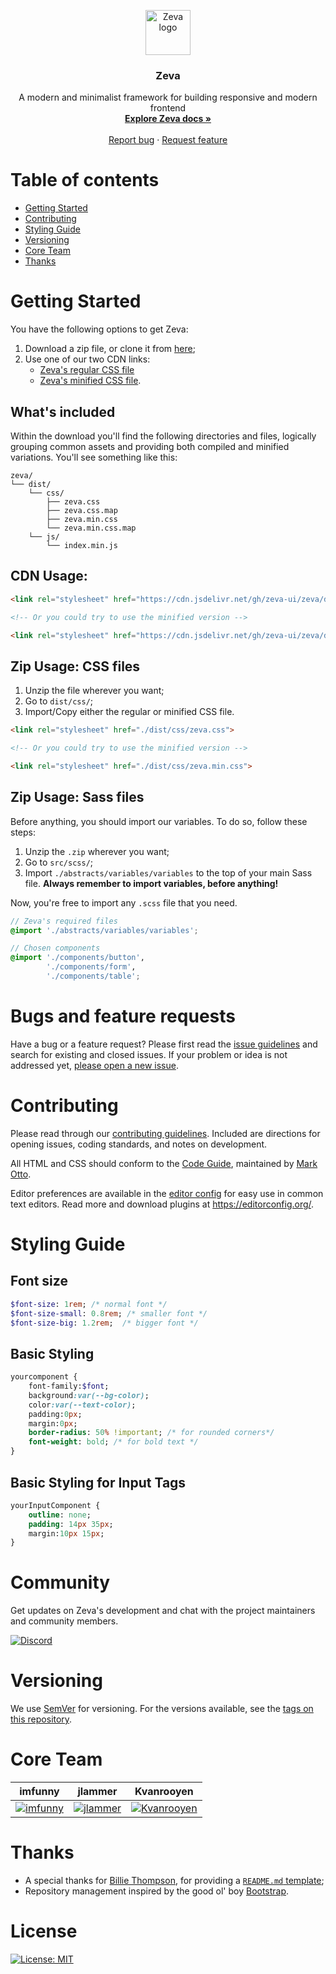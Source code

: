 <p align="center">
    <a href="https://zeva-ui.github.io/">
        <img src="https://raw.githubusercontent.com/zeva-ui/zeva-ui.github.io/master/assets/image/zeva.png" alt="Zeva logo" width="72" height="72">
    </a>
</p>

<h3 align="center">Zeva</h3>

<p align="center">
    A modern and minimalist framework for building responsive and modern frontend
    <br>
    <a href="https://zeva-ui.github.io/"><strong>Explore Zeva docs »</strong></a>
    <br>
    <br>
    <a href="https://github.com/zeva-ui/zeva/issues/new">Report bug</a>
    ·
    <a href="https://github.com/zeva-ui/zeva/issues/new">Request feature</a>
</p>

# Table of contents

- [Getting Started](#getting-started)
- [Contributing](#contributing)
- [Styling Guide](#styling-guide)
- [Versioning](#versioning)
- [Core Team](#core-team)
- [Thanks](#thanks)

# Getting Started

You have the following options to get Zeva:

1. Download a zip file, or clone it from [here](https://github.com/zeva-ui/zeva.git);
2. Use one of our two CDN links:
    - [Zeva's regular CSS file](https://cdn.jsdelivr.net/gh/zeva-ui/zeva/dist/css/zeva.css) 
    - [Zeva's minified CSS file](https://cdn.jsdelivr.net/gh/zeva-ui/zeva/dist/css/zeva.min.css).

## What's included

Within the download you'll find the following directories and files, logically grouping common assets and providing both compiled and minified variations. You'll see something like this:

```text
zeva/
└── dist/
    └── css/
        ├── zeva.css
        ├── zeva.css.map
        ├── zeva.min.css
        └── zeva.min.css.map
    └── js/
        └── index.min.js
```

## CDN Usage:

```html
<link rel="stylesheet" href="https://cdn.jsdelivr.net/gh/zeva-ui/zeva/dist/css/zeva.css">

<!-- Or you could try to use the minified version -->

<link rel="stylesheet" href="https://cdn.jsdelivr.net/gh/zeva-ui/zeva/dist/css/zeva.min.css">
```

## Zip Usage: CSS files

1. Unzip the file wherever you want;
2. Go to `dist/css/`;
2. Import/Copy either the regular or minified CSS file.

```html
<link rel="stylesheet" href="./dist/css/zeva.css">

<!-- Or you could try to use the minified version -->

<link rel="stylesheet" href="./dist/css/zeva.min.css">
```


## Zip Usage: Sass files

Before anything, you should import our variables. To do so, follow these steps:

1. Unzip the `.zip` wherever you want;
2. Go to `src/scss/`;
3. Import `./abstracts/variables/variables` to the top of your main Sass file. **Always remember to import variables, before anything!**

Now, you're free to import any `.scss` file that you need.

``` scss
// Zeva's required files
@import './abstracts/variables/variables';

// Chosen components
@import './components/button',
        './components/form',
        './components/table';
```

# Bugs and feature requests

Have a bug or a feature request? Please first read the [issue guidelines](https://github.com/zeva-ui/zeva/wiki/Contributing-Guidelines#using-the-issue-tracker) and search for existing and closed issues. If your problem or idea is not addressed yet, [please open a new issue](https://github.com/zeva-ui/zeva/issues/new).

# Contributing

Please read through our [contributing guidelines](https://github.com/zeva-ui/zeva/wiki/Contributing-Guidelines). Included are directions for opening issues, coding standards, and notes on development.

All HTML and CSS should conform to the [Code Guide](https://github.com/mdo/code-guide), maintained by [Mark Otto](https://github.com/mdo).

Editor preferences are available in the [editor config](https://github.com/zeva-ui/zeva/blob/master/.editorconfig) for easy use in common text editors. Read more and download plugins at <https://editorconfig.org/>.

# Styling Guide

## Font size

```sass
$font-size: 1rem; /* normal font */
$font-size-small: 0.8rem; /* smaller font */
$font-size-big: 1.2rem;  /* bigger font */
```

## Basic Styling

```sass
yourcomponent {
    font-family:$font;
    background:var(--bg-color);
    color:var(--text-color);
    padding:0px;
    margin:0px;
    border-radius: 50% !important; /* for rounded corners*/
    font-weight: bold; /* for bold text */
}
```

## Basic Styling for Input Tags

```sass
yourInputComponent {
    outline: none;
    padding: 14px 35px;
    margin:10px 15px;
}
```

# Community

Get updates on Zeva's development and chat with the project maintainers and community members.

[![Discord](https://img.shields.io/badge/chat-on%20discord-7289da.svg)](https://discord.gg/hgJ8RHu)

# Versioning

We use [SemVer](http://semver.org/) for versioning. For the versions available, see the [tags on this repository](https://github.com/zeva-ui/zeva/tags). 

# Core Team

| **imfunny** | **jlammer** | **Kvanrooyen** |
| :---: |:---:| :---:|
| [![imfunny](https://avatars0.githubusercontent.com/u/36105478?v=3&s=70)](https://github.com/imfunniee) | [![jlammer](https://avatars0.githubusercontent.com/u/35262827?v=3&s=70)](https://github.com/JLammeer) | [![Kvanrooyen](https://avatars1.githubusercontent.com/u/17731202?v=3&s=70)](https://github.com/Kvanrooyen)  |


# Thanks

* A special thanks for [Billie Thompson](https://gist.github.com/PurpleBooth), for providing a [`README.md` template](https://gist.github.com/PurpleBooth/109311bb0361f32d87a2);
* Repository management inspired by the good ol' boy [Bootstrap](https://github.com/twbs/bootstrap).

# License
[![License: MIT](https://img.shields.io/badge/License-MIT-yellow.svg)](https://opensource.org/licenses/MIT)
